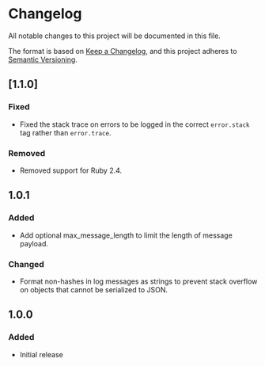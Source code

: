 # Changelog
All notable changes to this project will be documented in this file.

The format is based on [Keep a Changelog](https://keepachangelog.com/en/1.0.0/),
and this project adheres to [Semantic Versioning](https://semver.org/spec/v2.0.0.html).

## [1.1.0]

### Fixed

- Fixed the stack trace on errors to be logged in the correct `error.stack` tag rather than `error.trace`.

### Removed

- Removed support for Ruby 2.4.

## 1.0.1

### Added

- Add optional max_message_length to limit the length of message payload.

### Changed

- Format non-hashes in log messages as strings to prevent stack overflow on objects that cannot be serialized to JSON.

## 1.0.0

### Added

- Initial release
